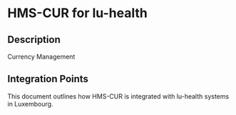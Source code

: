 # HMS-CUR for lu-health

## Description

Currency Management

## Integration Points

This document outlines how HMS-CUR is integrated with lu-health systems in Luxembourg.
